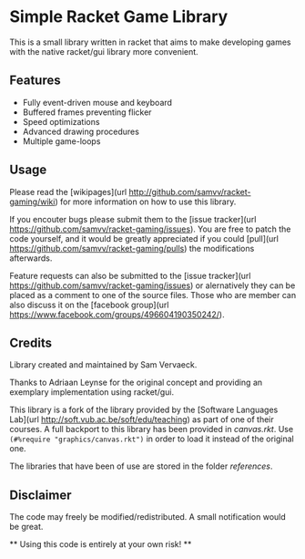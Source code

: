 
Simple Racket Game Library
==========================

This is a small library written in racket that aims to make developing
games with the native racket/gui library more convenient.

## Features ##

 - Fully event-driven mouse and keyboard
 - Buffered frames preventing flicker
 - Speed optimizations
 - Advanced drawing procedures
 - Multiple game-loops

## Usage ##

Please read the [wikipages](url http://github.com/samvv/racket-gaming/wiki)
for more information on how to use this library.

If you encouter bugs please submit them to the [issue tracker](url https://github.com/samvv/racket-gaming/issues).
You are free to patch the code yourself, and it would be greatly appreciated if you could
[pull](url https://github.com/samvv/racket-gaming/pulls) the modifications afterwards.

Feature requests can also be submitted to the [issue tracker](url https://github.com/samvv/racket-gaming/issues)
or alernatively they can be placed as a comment to one of the source files. Those who are
member can also discuss it on the [facebook group](url https://www.facebook.com/groups/496604190350242/).

## Credits ##

Library created and maintained by Sam Vervaeck.

Thanks to Adriaan Leynse for the original concept and
providing an exemplary implementation using racket/gui.

This library is a fork of the library provided by the
[Software Languages Lab](url http://soft.vub.ac.be/soft/edu/teaching) as
part of one of their courses. A full backport to this library
has been provided in *canvas.rkt*. Use `(#%require "graphics/canvas.rkt")` in
order to load it instead of the original one.
 
The libraries that have been of use are stored in the folder *references*.

## Disclaimer ##

The code may freely be modified/redistributed. A small notification would be great.

** Using this code is entirely at your own risk! **
